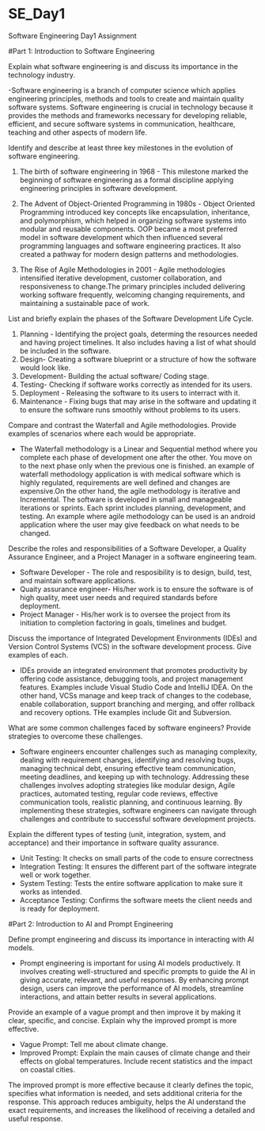 # SE_Day1
Software Engineering Day1 Assignment

#Part 1: Introduction to Software Engineering

Explain what software engineering is and discuss its importance in the technology industry.

-Software engineering is a branch of computer science which applies engineering principles, methods and tools to create and maintain quality software systems. Software engineering is crucial in technology because it provides the methods and frameworks necessary for developing reliable, efficient, and secure software systems in communication, healthcare, teaching and other aspects of modern life.

Identify and describe at least three key milestones in the evolution of software engineering.
1. The birth of software engineering in 1968 - This milestone marked the beginning of software engineering as a formal discipline applying engineering principles in software development.

2. The Advent of Object-Oriented Programming in 1980s - Object Oriented Programming introduced key concepts like encapsulation, inheritance, and polymorphism, which helped in organizing software systems into modular and reusable components. OOP became a most preferred model in software development which then influenced several programming languages and software engineering practices. It also created a pathway for modern design patterns and methodologies.

3. The Rise of Agile Methodologies in 2001 -  Agile methodologies intensified iterative development, customer collaboration, and responsiveness to change.The primary principles included delivering working software frequently, welcoming changing requirements, and maintaining a sustainable pace of work.

List and briefly explain the phases of the Software Development Life Cycle.

1. Planning - Identifying the project goals, determing the resources needed and having project timelines. It also includes having a list of what should be included in the software.
2. Design- Creating a software blueprint or a structure of how the software would look like.
3. Development- Building the actual software/ Coding stage.
4. Testing- Checking if software works correctly as intended for its users.
5. Deployment - Releasing the software to its users to interract with it.
6. Maintenance - Fixing bugs that may arise in the software and updating it to ensure the software runs smoothly without problems to its users. 

Compare and contrast the Waterfall and Agile methodologies. Provide examples of scenarios where each would be appropriate.

- The Waterfall methodology is a Linear and Sequential method where you complete each phase of development one after the other. You move on to the next phase only when the previous one is finished. an example of waterfall methodology application is with medical software which is highly regulated, requirements are well defined and changes are expensive.On the other hand, the agile methodology is iterative and Incremental. The software is developed in small and manageable iterations or sprints. Each sprint includes planning, development, and testing. An example where agile methodology can be used is an android application where the user may give feedback on what needs to be changed.


Describe the roles and responsibilities of a Software Developer, a Quality Assurance Engineer, and a Project Manager in a software engineering team.

- Software Developer - The role and resposibility is to design, build, test, and maintain software applications.
- Quaity assurance engineer- His/her work is to ensure the software is of high quality, meet user needs and required standards before deployment.
- Project Manager - His/her work is to oversee the project from its initiation to completion factoring in goals, timelines and budget.

Discuss the importance of Integrated Development Environments (IDEs) and Version Control Systems (VCS) in the software development process. Give examples of each.

- IDEs provide an integrated environment that promotes productivity by offering code assistance, debugging tools, and project management features. Examples include Visual Studio Code and IntelliJ IDEA. On the other hand, VCSs manage and keep track of changes to the codebase, enable collaboration, support branching and merging, and offer rollback and recovery options. THe examples include Git and Subversion.

What are some common challenges faced by software engineers? Provide strategies to overcome these challenges.

- Software engineers encounter challenges such as managing complexity, dealing with requirement changes, identifying and resolving bugs, managing technical debt, ensuring effective team communication, meeting deadlines, and keeping up with technology. Addressing these challenges involves adopting strategies like modular design, Agile practices, automated testing, regular code reviews, effective communication tools, realistic planning, and continuous learning. By implementing these strategies, software engineers can navigate through challenges and contribute to successful software development projects.

Explain the different types of testing (unit, integration, system, and acceptance) and their importance in software quality assurance.

- Unit Testing: It checks on small parts of the code to ensure correctness
- Integration Testing: It ensures the different part of the software integrate well or work together.
- System Testing: Tests the entire software application to make sure it works as intended.
- Acceptance Testing: Confirms the software meets the client needs and is ready for deployment.

#Part 2: Introduction to AI and Prompt Engineering


Define prompt engineering and discuss its importance in interacting with AI models.

- Prompt engineering is important for using AI models productively. It involves creating well-structured and specific prompts to guide the AI in giving accurate, relevant, and useful responses. By enhancing prompt design, users can improve the performance of AI models, streamline interactions, and attain better results in several applications.

Provide an example of a vague prompt and then improve it by making it clear, specific, and concise. Explain why the improved prompt is more effective.

-  Vague Prompt: Tell me about climate change.
-  Improved Prompt: Explain the main causes of climate change and their effects on global temperatures. Include recent statistics and the impact on coastal cities.

The improved prompt is more effective because it clearly defines the topic, specifies what information is needed, and sets additional criteria for the response. This approach reduces ambiguity, helps the AI understand the exact requirements, and increases the likelihood of receiving a detailed and useful response.

